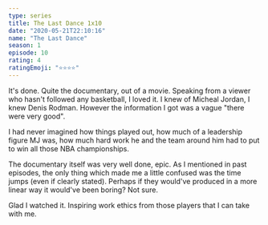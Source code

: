 ```yaml
---
type: series
title: The Last Dance 1x10
date: "2020-05-21T22:10:16"
name: "The Last Dance"
season: 1
episode: 10
rating: 4
ratingEmoji: "⭐️⭐️⭐️⭐️"
---
```


It's done. Quite the documentary, out of a movie. Speaking from a viewer who hasn't followed any basketball, I loved it. I knew of Micheal Jordan, I knew Denis Rodman. However the information I got was a vague "there were very good".

I had never imagined how things played out, how much of a leadership figure MJ was, how much hard work he and the team around him had to put to win all those NBA championships.

The documentary itself was very well done, epic. As I mentioned in past episodes, the only thing which made me a little confused was the time jumps (even if clearly stated). Perhaps if they would've produced in a more linear way it would've been boring? Not sure.

Glad I watched it. Inspiring work ethics from those players that I can take with me.
